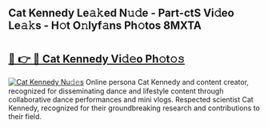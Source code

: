 ## Cat Kennedy Le𝚊𝚔ed N𝚞𝚍e - Part-ctS Vi𝚍eo Le𝚊𝚔s - H𝚘t O𝚗lyf𝚊ns Ph𝚘tos 8MXTA

# <h2><a href="http://hf1j1v7.feru.top/?c=Cat+Kennedy">🔗 👉 🔴 Cat Kennedy Vi𝚍𝚎o Ph𝚘t𝚘𝚜</a></h2>

[![Cat Kennedy Nu𝚍𝚎s](https://i.imgur.com/0TWrTi3.gif)](http://hf1j1v7.feru.top/?c=Cat+Kennedy)
Online persona Cat Kennedy and content creator, recognized for disseminating dance and lifestyle content through collaborative dance performances and mini vlogs. Respected scientist Cat Kennedy, recognized for their groundbreaking research and contributions to their field. 
